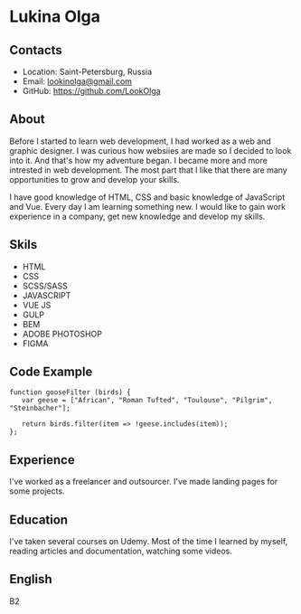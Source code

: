 # Lukina Olga


## Contacts
* Location: Saint-Petersburg, Russia
* Email: lookinolga@gmail.com
* GitHub: https://github.com/LookOlga

## About

Before I started to learn web development, I had worked as a web and graphic designer. I was curious how websiies are made so I decided to look into it. And that's how my adventure began.
I became more and more intrested in web development. The most part that I like that there are many opportunities to grow and develop your skills. 

I have good knowledge of HTML, CSS and basic knowledge of JavaScript and Vue. Every day I am learning something new. I would like to gain work experience in a company, get new knowledge and develop my skills.

## Skils
* HTML
* CSS
* SCSS/SASS
* JAVASCRIPT
* VUE JS
* GULP
* BEM
* ADOBE PHOTOSHOP
* FIGMA

## Code Example
```
function gooseFilter (birds) {
   var geese = ["African", "Roman Tufted", "Toulouse", "Pilgrim", "Steinbacher"];

   return birds.filter(item => !geese.includes(item));
};
```

## Experience
I've worked as a freelancer and outsourcer. I've made landing pages for some projects. 

## Education
I've taken several courses on Udemy. Most of the time I learned by myself, reading articles and documentation, watching some videos. 

## English
B2 